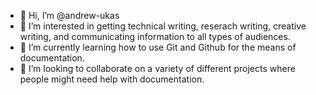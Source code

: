 - 👋 Hi, I’m @andrew-ukas
- 👀 I’m interested in getting technical writing, reserach writing, creative writing, and communicating information to all types of audiences. 
- 🌱 I’m currently learning how to use Git and Github for the means of documentation. 
- 💞️ I’m looking to collaborate on a variety of different projects where people might need help with documentation. 



